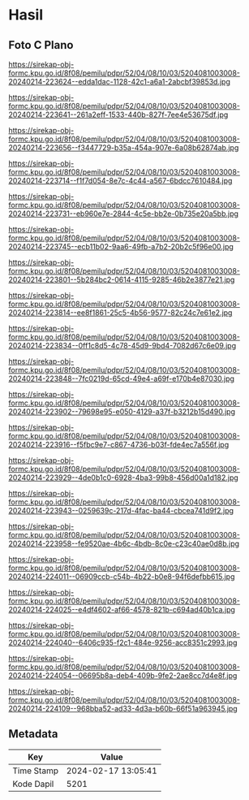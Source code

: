 # Hasil

## Foto C Plano

https://sirekap-obj-formc.kpu.go.id/8f08/pemilu/pdpr/52/04/08/10/03/5204081003008-20240214-223624--edda1dac-1128-42c1-a6a1-2abcbf39853d.jpg

https://sirekap-obj-formc.kpu.go.id/8f08/pemilu/pdpr/52/04/08/10/03/5204081003008-20240214-223641--261a2eff-1533-440b-827f-7ee4e53675df.jpg

https://sirekap-obj-formc.kpu.go.id/8f08/pemilu/pdpr/52/04/08/10/03/5204081003008-20240214-223656--f3447729-b35a-454a-907e-6a08b62874ab.jpg

https://sirekap-obj-formc.kpu.go.id/8f08/pemilu/pdpr/52/04/08/10/03/5204081003008-20240214-223714--f1f7d054-8e7c-4c44-a567-6bdcc7610484.jpg

https://sirekap-obj-formc.kpu.go.id/8f08/pemilu/pdpr/52/04/08/10/03/5204081003008-20240214-223731--eb960e7e-2844-4c5e-bb2e-0b735e20a5bb.jpg

https://sirekap-obj-formc.kpu.go.id/8f08/pemilu/pdpr/52/04/08/10/03/5204081003008-20240214-223745--ecb11b02-9aa6-49fb-a7b2-20b2c5f96e00.jpg

https://sirekap-obj-formc.kpu.go.id/8f08/pemilu/pdpr/52/04/08/10/03/5204081003008-20240214-223801--5b284bc2-0614-4115-9285-46b2e3877e21.jpg

https://sirekap-obj-formc.kpu.go.id/8f08/pemilu/pdpr/52/04/08/10/03/5204081003008-20240214-223814--ee8f1861-25c5-4b56-9577-82c24c7e61e2.jpg

https://sirekap-obj-formc.kpu.go.id/8f08/pemilu/pdpr/52/04/08/10/03/5204081003008-20240214-223834--0ff1c8d5-4c78-45d9-9bd4-7082d67c6e09.jpg

https://sirekap-obj-formc.kpu.go.id/8f08/pemilu/pdpr/52/04/08/10/03/5204081003008-20240214-223848--7fc0219d-65cd-49e4-a69f-e170b4e87030.jpg

https://sirekap-obj-formc.kpu.go.id/8f08/pemilu/pdpr/52/04/08/10/03/5204081003008-20240214-223902--79698e95-e050-4129-a37f-b3212b15d490.jpg

https://sirekap-obj-formc.kpu.go.id/8f08/pemilu/pdpr/52/04/08/10/03/5204081003008-20240214-223916--f5fbc9e7-c867-4736-b03f-fde4ec7a556f.jpg

https://sirekap-obj-formc.kpu.go.id/8f08/pemilu/pdpr/52/04/08/10/03/5204081003008-20240214-223929--4de0b1c0-6928-4ba3-99b8-456d00a1d182.jpg

https://sirekap-obj-formc.kpu.go.id/8f08/pemilu/pdpr/52/04/08/10/03/5204081003008-20240214-223943--0259639c-217d-4fac-ba44-cbcea741d9f2.jpg

https://sirekap-obj-formc.kpu.go.id/8f08/pemilu/pdpr/52/04/08/10/03/5204081003008-20240214-223958--fe9520ae-4b6c-4bdb-8c0e-c23c40ae0d8b.jpg

https://sirekap-obj-formc.kpu.go.id/8f08/pemilu/pdpr/52/04/08/10/03/5204081003008-20240214-224011--06909ccb-c54b-4b22-b0e8-94f6defbb615.jpg

https://sirekap-obj-formc.kpu.go.id/8f08/pemilu/pdpr/52/04/08/10/03/5204081003008-20240214-224025--e4df4602-af66-4578-821b-c694ad40b1ca.jpg

https://sirekap-obj-formc.kpu.go.id/8f08/pemilu/pdpr/52/04/08/10/03/5204081003008-20240214-224040--6406c935-f2c1-484e-9256-acc8351c2993.jpg

https://sirekap-obj-formc.kpu.go.id/8f08/pemilu/pdpr/52/04/08/10/03/5204081003008-20240214-224054--06695b8a-deb4-409b-9fe2-2ae8cc7d4e8f.jpg

https://sirekap-obj-formc.kpu.go.id/8f08/pemilu/pdpr/52/04/08/10/03/5204081003008-20240214-224109--968bba52-ad33-4d3a-b60b-66f51a963945.jpg


## Metadata

| Key        | Value               |
| ---------- | ------------------- |
| Time Stamp | 2024-02-17 13:05:41 |
| Kode Dapil | 5201                |



